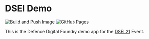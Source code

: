 # DSEI Demo

[![Build and Push Image](https://github.com/defencedigital/dsei-demo/actions/workflows/buildah-build.yaml/badge.svg)](https://github.com/defencedigital/dsei-demo/actions/workflows/buildah-build.yaml)
[![GitHub Pages](https://github.com/defencedigital/dsei-demo/actions/workflows/ghpages.yml/badge.svg)](https://github.com/defencedigital/dsei-demo/actions/workflows/ghpages.yml)

This is the Defence Digital Foundry demo app for the [DSEI 21](https://www.dsei.co.uk/welcome) Event.
